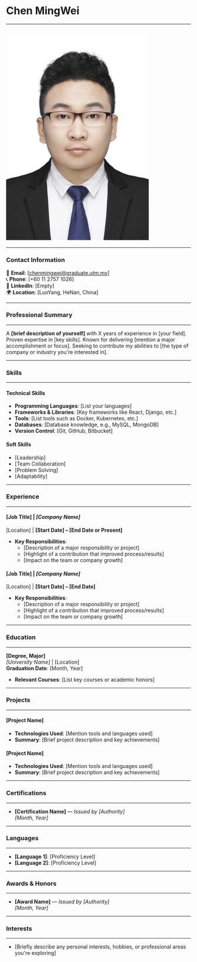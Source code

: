 # Chen MingWei

---

### ![Chen MingWei](./photo.jpg)

---

### Contact Information
📧 **Email**: [chenmingwei@graduate.utm.my]  
📞 **Phone**: [+60 11 2757 1026]  
🔗 **LinkedIn**: [Empty]  
🌍 **Location**: [LuoYang, HeNan, China]

---

### **Professional Summary**
---
A **[brief description of yourself]** with X years of experience in [your field]. Proven expertise in [key skills]. Known for delivering [mention a major accomplishment or focus]. Seeking to contribute my abilities to [the type of company or industry you're interested in].

---

### **Skills**
---
#### Technical Skills
- **Programming Languages**: [List your languages]
- **Frameworks & Libraries**: [Key frameworks like React, Django, etc.]
- **Tools**: [List tools such as Docker, Kubernetes, etc.]
- **Databases**: [Database knowledge, e.g., MySQL, MongoDB]
- **Version Control**: [Git, GitHub, Bitbucket]

#### Soft Skills
- [Leadership]
- [Team Collaboration]
- [Problem Solving]
- [Adaptability]

---

### **Experience**
---
#### **[Job Title]** | _[Company Name]_  
[Location] | **[Start Date] – [End Date or Present]**

- **Key Responsibilities**:  
  - [Description of a major responsibility or project]
  - [Highlight of a contribution that improved process/results]
  - [Impact on the team or company growth]

#### **[Job Title]** | _[Company Name]_  
[Location] | **[Start Date] – [End Date]**

- **Key Responsibilities**:  
  - [Description of a major responsibility or project]
  - [Highlight of a contribution that improved process/results]
  - [Impact on the team or company growth]

---

### **Education**
---
**[Degree, Major]**  
_[University Name]_ | [Location]  
**Graduation Date**: [Month, Year]  
- **Relevant Courses**: [List key courses or academic honors]

---

### **Projects**
---
#### **[Project Name]**  
- **Technologies Used**: [Mention tools and languages used]  
- **Summary**: [Brief project description and key achievements]

#### **[Project Name]**  
- **Technologies Used**: [Mention tools and languages used]  
- **Summary**: [Brief project description and key achievements]

---

### **Certifications**
---
- **[Certification Name]** — _Issued by [Authority]_  
  _[Month, Year]_

---

### **Languages**
---
- **[Language 1]**: [Proficiency Level]
- **[Language 2]**: [Proficiency Level]

---

### **Awards & Honors**
---
- **[Award Name]** — _Issued by [Authority]_  
  _[Month, Year]_

---

### **Interests**
---
- [Briefly describe any personal interests, hobbies, or professional areas you're exploring]

